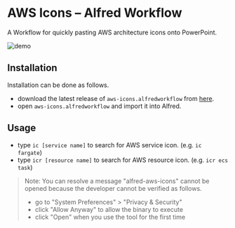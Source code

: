 # AWS Icons – Alfred Workflow

A Workflow for quickly pasting AWS architecture icons onto PowerPoint.

![demo](https://user-images.githubusercontent.com/37267851/167146325-a5dfb581-06e2-4aca-a42a-683df9ae7625.gif)

## Installation

Installation can be done as follows.

- download the latest release of `aws-icons.alfredworkflow` from [here](https://github.com/toshikwa/alfred-aws-icons/releases).
- open `aws-icons.alfredworkflow` and import it into Alfred.

## Usage

- type `ic [service name]` to search for AWS service icon. (e.g. `ic fargate`)
- type `icr [resource name]` to search for AWS resource icon. (e.g. `icr ecs task`)

> Note: You can resolve a message "alfred-aws-icons" cannot be opened because the developer cannot be verified as follows.
>
> - go to "System Preferences" > "Privacy & Security"
> - click "Allow Anyway" to allow the binary to execute
> - click "Open" when you use the tool for the first time
